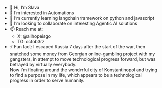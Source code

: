 - 👋 Hi, I’m Slava
- 👀 I’m interested in Automations
- 🌱 I’m currently learning langchain framework on python and javascript 
- 💞️ I’m looking to collaborate on interesting Agentic AI solutions 
- 📫 Reach me at: 
   -   X: @allhopeisgo
   - TG: octob3rz
- ⚡ Fun fact: I escaped Russia 7 days after the start of the war, then snatched some money from Georgian online-gambling project with my gangsters, in attempt to move technological progress forward, but was betrayed by virtually everybody.  
Now i'm floating around the wonderful city of Konstantinopol and trying to find a purpose in my life, which appears to be a technological progress in order to serve humanity. 

<!---
GloryMighty/GloryMighty is a ✨ special ✨ repository because its `README.md` (this file) appears on your GitHub profile.
You can click the Preview link to take a look at your changes.
--->
